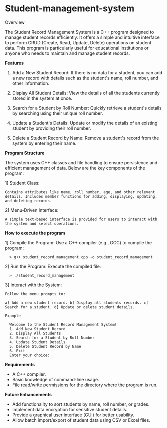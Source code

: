 # Student-management-system

Overview

  The Student Record Management System is a C++ program designed to manage student records efficiently. It offers a simple and intuitive interface to perform CRUD (Create, Read, Update, Delete) operations on student data. This program is particularly useful for educational institutions or anyone who needs to maintain and manage student records.

__Features__

  1. Add a New Student Record: If there is no data for a student, you can add a new record with details such as the student's name, roll number, and other information.
  
  2. Display All Student Details: View the details of all the students currently stored in the system at once.
  
  3. Search for a Student by Roll Number: Quickly retrieve a student's details by searching using their unique roll number.
  
  4. Update a Student's Details: Update or modify the details of an existing student by providing their roll number.
  
  5. Delete a Student Record by Name: Remove a student's record from the system by entering their name.


__Program Structure__

The system uses C++ classes and file handling to ensure persistence and efficient management of data. Below are the key components of the program:

  1] Student Class:
  
    Contains attributes like name, roll number, age, and other relevant details. Includes member functions for adding, displaying, updating, and deleting records.
  
  2] Menu-Driven Interface:
  
    A simple text-based interface is provided for users to interact with the system and select operations.


__How to execute the program__

  1] Compile the Program: Use a C++ compiler (e.g., GCC) to compile the program:
  
      > g++ student_record_management.cpp -o student_record_management
  
  2] Run the Program: Execute the compiled file:
  
      > ./student_record_management
  
  3] Interact with the System:
  
    Follow the menu prompts to:
  
    a] Add a new student record. b] Display all students records. c] Search for a student. d] Update or delete student details.
  
    Example -
    
      Welcome to the Student Record Management System!
      1. Add New Student Record
      2. Display All Students
      3. Search for a Student by Roll Number
      4. Update Student Details
      5. Delete Student Record by Name
      6. Exit
      Enter your choice:


__Requirements__

  - A C++ compiler.
  - Basic knowledge of command-line usage.
  - File read/write permissions for the directory where the program is run.

__Future Enhancements__

  - Add functionality to sort students by name, roll number, or grades.
  - Implement data encryption for sensitive student details.
  - Provide a graphical user interface (GUI) for better usability.
  - Allow batch import/export of student data using CSV or Excel files.
